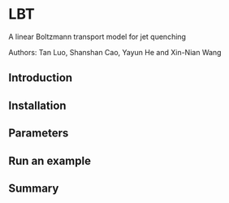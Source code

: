 # LBT
A linear Boltzmann transport model for jet quenching

Authors: Tan Luo, Shanshan Cao, Yayun He and Xin-Nian Wang

## Introduction
## Installation
## Parameters
## Run an example
## Summary
